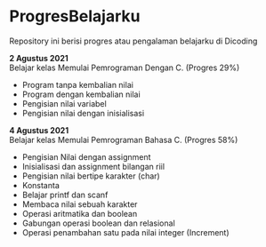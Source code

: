 # ProgresBelajarku
Repository ini berisi progres atau pengalaman belajarku di Dicoding

**2 Agustus 2021**  
Belajar kelas Memulai Pemrograman Dengan C. (Progres 29%)
  * Program tanpa kembalian nilai
  * Program dengan kembalian nilai
  * Pengisian nilai variabel
  * Pengisian nilai dengan inisialisasi

**4 Agustus 2021**  
Belajar kelas Memulai Pemrograman Bahasa C. (Progres 58%)
  * Pengisian Nilai dengan assignment
  * Inisialisasi dan assignment bilangan riil
  * Pengisian nilai bertipe karakter (char)
  * Konstanta
  * Belajar printf dan scanf
  * Membaca nilai sebuah karakter
  * Operasi aritmatika dan boolean
  * Gabungan operasi boolean dan relasional
  * Operasi penambahan satu pada nilai integer (Increment)
